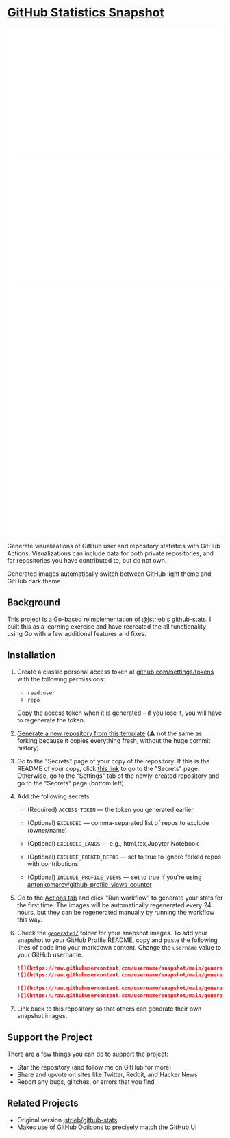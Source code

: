 # [GitHub Statistics Snapshot](https://github.com/aminnausin/snapshot)

<!--
https://github.community/t/support-theme-context-for-images-in-light-vs-dark-mode/147981/84
-->
<a href="https://github.com/aminnausin/snapshot">
<img src="https://github.com/aminnausin/snapshot/blob/main/generated/overview.svg#gh-dark-mode-only" alt="snapshot overview image for dark mode"/>
<img src="https://github.com/aminnausin/snapshot/blob/main/generated/languages.svg#gh-dark-mode-only" alt="snapshot languages image for dark mode"/>
<img src="https://github.com/aminnausin/snapshot/blob/main/generated/overview.svg#gh-light-mode-only" alt="snapshot overview image for light mode"/>
<img src="https://github.com/aminnausin/snapshot/blob/main/generated/languages.svg#gh-light-mode-only" alt="snapshot languages image for light mode"/>
</a>

Generate visualizations of GitHub user and repository statistics with GitHub
Actions. Visualizations can include data for both private repositories, and for
repositories you have contributed to, but do not own.

Generated images automatically switch between GitHub light theme and GitHub
dark theme.

## Background

This project is a Go-based reimplementation of [@jstrieb's](https://github.com/jstrieb) github-stats. I built this as a learning exercise and have recreated the all functionality using Go with a few additional features and fixes.

## Installation

1. Create a classic personal access token at [github.com/settings/tokens](https://github.com/settings/tokens) with the following permissions:

    - `read:user`
    - `repo`

    Copy the access token when it is generated – if you lose it, you will have to regenerate the token.

2. [Generate a new repository from this template](https://github.com/aminnausin/snapshot/generate) (⚠️ not the same as forking because it copies everything fresh,
   without the huge commit history).
3. Go to the "Secrets" page of your copy of the repository. If this is the
   README of your copy, click [this link](../../settings/secrets/actions) to go
   to the "Secrets" page. Otherwise, go to the "Settings" tab of the
   newly-created repository and go to the "Secrets" page (bottom left).
4. Add the following secrets:

    - (Required) `ACCESS_TOKEN` — the token you generated earlier

    - (Optional) `EXCLUDED` — comma-separated list of repos to exclude (owner/name)

    - (Optional) `EXCLUDED_LANGS` — e.g., html,tex,Jupyter Notebook

    - (Optional) `EXCLUDE_FORKED_REPOS` — set to true to ignore forked repos with contributions

    - (Optional) `INCLUDE_PROFILE_VIEWS` — set to true if you're using [antonkomarev/github-profile-views-counter](https://github.com/antonkomarev/github-profile-views-counter)

5. Go to the [Actions tab](../../actions/workflows/main.yml?query=workflow%3A"Generate+Snapshot") and click “Run workflow” to generate your stats for the first time.
   The images will be automatically regenerated every 24 hours, but they can
   be regenerated manually by running the workflow this way.
6. Check the
   [`generated/`](generated) folder for your snapshot images. To add your snapshot to your GitHub Profile README, copy and paste the
   following lines of code into your markdown content. Change the `username`
   value to your GitHub username.

    ```md
    ![](https://raw.githubusercontent.com/username/snapshot/main/generated/overview.svg#gh-dark-mode-only)
    ![](https://raw.githubusercontent.com/username/snapshot/main/generated/overview.svg#gh-light-mode-only)
    ```

    ```md
    ![](https://raw.githubusercontent.com/username/snapshot/main/generated/languages.svg#gh-dark-mode-only)
    ![](https://raw.githubusercontent.com/username/snapshot/main/generated/languages.svg#gh-light-mode-only)
    ```

7. Link back to this repository so that others can generate their own
   snapshot images.

## Support the Project

There are a few things you can do to support the project:

- Star the repository (and follow me on GitHub for more)
- Share and upvote on sites like Twitter, Reddit, and Hacker News
- Report any bugs, glitches, or errors that you find

## Related Projects

- Original version [jstrieb/github-stats](https://github.com/jstrieb/github-stats)
- Makes use of [GitHub Octicons](https://primer.style/octicons/) to precisely match the GitHub UI
